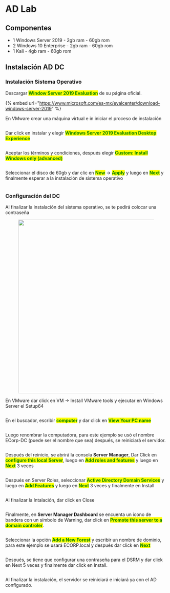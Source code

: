 # AD Lab

## Componentes

* 1 Windows Server 2019 - 2gb ram - 60gb rom
* 2 Windows 10 Enterprise - 2gb ram - 60gb rom
* 1 Kali - 4gb ram - 60gb rom



## Instalación AD DC

### Instalación Sistema Operativo

Descargar <mark style="color:green;">**Window Server 2019 Evaluation**</mark> de su página oficial.

{% embed url="https://www.microsoft.com/es-mx/evalcenter/download-windows-server-2019" %}

En VMware crear una máquina virtual e in iniciar el proceso de instalación

<figure><img src="../.gitbook/assets/image (88).png" alt=""><figcaption></figcaption></figure>

Dar click en instalar y elegir <mark style="color:green;">**Windows Server 2019 Evaluation Desktop Experience**</mark>

<figure><img src="../.gitbook/assets/image (22).png" alt=""><figcaption></figcaption></figure>

Aceptar los términos y condiciones, después elegir <mark style="color:green;">**Custom: Install Windows only (advanced)**</mark>

<figure><img src="../.gitbook/assets/image (8).png" alt=""><figcaption></figcaption></figure>

Seleccionar el disco de 60gb y dar clic en <mark style="color:green;">**New**</mark> -> <mark style="color:green;">**Apply**</mark> y luego en <mark style="color:green;">**Next**</mark> y finalmente esperar a la instalación de sistema operativo

<figure><img src="../.gitbook/assets/image (1) (3).png" alt=""><figcaption></figcaption></figure>

### Configuración del DC

Al finalizar la instalación del sistema operativo, se te pedirá colocar una contraseña

<figure><img src="../.gitbook/assets/image (7).png" alt="" width="541"><figcaption></figcaption></figure>

En VMware dar click en VM -> Install VMware tools y ejecutar en Windows Server el Setup64

<figure><img src="../.gitbook/assets/image (6) (3).png" alt=""><figcaption></figcaption></figure>

En el buscador, escribir <mark style="color:green;">**computer**</mark> y dar click en <mark style="color:green;">**View Your PC name**</mark>

<figure><img src="../.gitbook/assets/image (9) (4).png" alt=""><figcaption></figcaption></figure>

Luego renombrar la computadora, para este ejemplo se usó el nombre ECorp-DC (puede ser el nombre que sea) después, se reiniciará el servidor.

<figure><img src="../.gitbook/assets/image (3) (4).png" alt=""><figcaption></figcaption></figure>

Después del reinicio, se abrirá la consola **Server Manager**, Dar Click en <mark style="color:green;">**configure this local Server**</mark>, luego en <mark style="color:green;">**Add roles and features**</mark> y luego en <mark style="color:green;">**Next**</mark> 3 veces

<figure><img src="../.gitbook/assets/image (13) (5).png" alt=""><figcaption></figcaption></figure>

Después en Server Roles, seleccionar <mark style="color:green;">**Active Directory Domain Services**</mark> y luego en <mark style="color:green;">**Add Features**</mark> y luego en <mark style="color:green;">**Next**</mark> 3 veces y finalmente en Install

<figure><img src="../.gitbook/assets/image (11) (3).png" alt=""><figcaption></figcaption></figure>

Al finalizar la Intalación, dar click en Close

<figure><img src="../.gitbook/assets/image (4).png" alt=""><figcaption></figcaption></figure>

Finalmente, en **Server Manager Dashboard** se encuenta un icono de bandera con un símbolo de Warning, dar click en <mark style="color:green;">**Promote this server to a domain controler**</mark>.

<figure><img src="../.gitbook/assets/image (2) (1).png" alt=""><figcaption></figcaption></figure>

Seleccionar la opción <mark style="color:green;">**Add a New Forest**</mark> y escribir un nombre de dominio, para este ejemplo se usará ECORP.local y después dar click en <mark style="color:green;">**Next**</mark>

<figure><img src="../.gitbook/assets/image (12) (5).png" alt=""><figcaption></figcaption></figure>

Después, se tiene que configurar una contraseña para el DSRM y dar click en Next 5 veces y finalmente dar click en Install.

<figure><img src="../.gitbook/assets/image (5) (2).png" alt=""><figcaption></figcaption></figure>

Al finalizar la instalación, el servidor se reiniciará e iniciará ya con el AD configurado.

<figure><img src="../.gitbook/assets/image (1).png" alt=""><figcaption></figcaption></figure>

